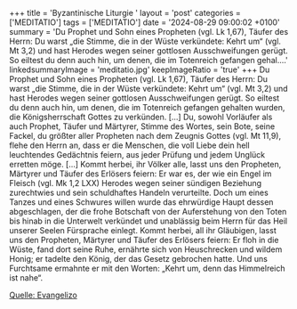 +++
title = 'Byzantinische Liturgie '
layout = 'post'
categories = ['MEDITATIO']
tags = ['MEDITATIO']
date = '2024-08-29 09:00:02 +0100'
summary = 'Du Prophet und Sohn eines Propheten (vgl. Lk 1,67), Täufer des Herrn: Du warst „die Stimme, die in der Wüste verkündete: Kehrt um“ (vgl. Mt 3,2) und hast Herodes wegen seiner gottlosen Ausschweifungen gerügt. So eiltest du denn auch hin, um denen, die im Totenreich gefangen gehal....'
linkedsummaryImage = 'meditatio.jpg'
keepImageRatio = 'true'
+++
Du Prophet und Sohn eines Propheten (vgl. Lk 1,67), Täufer des Herrn: Du warst „die Stimme, die in der Wüste verkündete: Kehrt um“ (vgl. Mt 3,2) und hast Herodes wegen seiner gottlosen Ausschweifungen gerügt. So eiltest du denn auch hin, um denen, die im Totenreich gefangen gehalten wurden, die Königsherrschaft Gottes zu verkünden.<!--more--> […]
Du, sowohl Vorläufer als auch Prophet, Täufer und Märtyrer, Stimme des Wortes, sein Bote, seine Fackel, du größter aller Propheten nach dem Zeugnis Gottes (vgl. Mt 11,9), flehe den Herrn an, dass er die Menschen, die voll Liebe dein hell leuchtendes Gedächtnis feiern, aus jeder Prüfung und jedem Unglück erretten möge. […]
Kommt herbei, ihr Völker alle, lasst uns den Propheten, Märtyrer und Täufer des Erlösers feiern: Er war es, der wie ein Engel im Fleisch (vgl. Mk 1,2 LXX) Herodes wegen seiner sündigen Beziehung zurechtwies und sein schuldhaftes Handeln verurteilte. Doch um eines Tanzes und eines Schwures willen wurde das ehrwürdige Haupt dessen abgeschlagen, der die frohe Botschaft von der Auferstehung von den Toten bis hinab in die Unterwelt verkündet und unablässig beim Herrn für das Heil unserer Seelen Fürsprache einlegt.
Kommt herbei, all ihr Gläubigen, lasst uns den Propheten, Märtyrer und Täufer des Erlösers feiern: Er floh in die Wüste, fand dort seine Ruhe, ernährte sich von Heuschrecken und wildem Honig; er tadelte den König, der das Gesetz gebrochen hatte. Und uns Furchtsame ermahnte er mit den Worten: „Kehrt um, denn das Himmelreich ist nahe“.




[Quelle: Evangelizo](https://evangeliumtagfuertag.org/DE/gospel)
